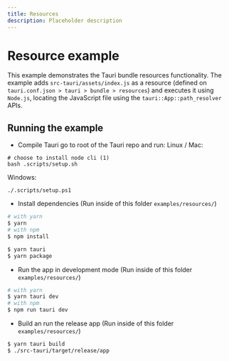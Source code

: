 ```yaml
---
title: Resources
description: Placeholder description
---
```


# Resource example

This example demonstrates the Tauri bundle resources functionality. The example adds `src-tauri/assets/index.js` as a resource (defined on `tauri.conf.json > tauri > bundle > resources`) and executes it using `Node.js`, locating the JavaScript file using the `tauri::App::path_resolver` APIs.

## Running the example

- Compile Tauri
go to root of the Tauri repo and run:
Linux / Mac:
```
# choose to install node cli (1)
bash .scripts/setup.sh
```

Windows:
```
./.scripts/setup.ps1
```

- Install dependencies (Run inside of this folder `examples/resources/`)
```bash
# with yarn
$ yarn
# with npm
$ npm install

$ yarn tauri
$ yarn package
```

- Run the app in development mode (Run inside of this folder `examples/resources/`)
```bash
# with yarn
$ yarn tauri dev
# with npm
$ npm run tauri dev
```

- Build an run the release app (Run inside of this folder `examples/resources/`)
```bash
$ yarn tauri build
$ ./src-tauri/target/release/app
```

